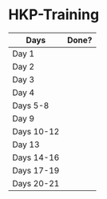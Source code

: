 # HKP-Training
| Days       | Done? |
|------------|-------|
| Day 1      |       |
| Day 2      |       |
| Day 3      |       |
| Day 4      |       |
| Days 5-8   |       |
| Day 9      |       |
| Days 10-12 |       |
| Day 13     |       |
| Days 14-16 |       |
| Days 17-19 |       |
| Days 20-21 |       |
